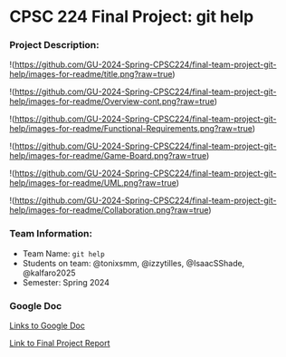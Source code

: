 # CPSC 224 Final Project: git help

### Project Description:

!(https://github.com/GU-2024-Spring-CPSC224/final-team-project-git-help/images-for-readme/title.png?raw=true)

!(https://github.com/GU-2024-Spring-CPSC224/final-team-project-git-help/images-for-readme/Overview-cont.png?raw=true)

!(https://github.com/GU-2024-Spring-CPSC224/final-team-project-git-help/images-for-readme/Functional-Requirements.png?raw=true)

!(https://github.com/GU-2024-Spring-CPSC224/final-team-project-git-help/images-for-readme/Game-Board.png?raw=true)

!(https://github.com/GU-2024-Spring-CPSC224/final-team-project-git-help/images-for-readme/UML.png?raw=true)

!(https://github.com/GU-2024-Spring-CPSC224/final-team-project-git-help/images-for-readme/Collaboration.png?raw=true)

### Team Information:

- Team Name:  `git help`
- Students on team: @tonixsmm, @izzytilles, @IsaacSShade, @kalfaro2025
- Semester: Spring 2024

### Google Doc
[Links to Google Doc](https://docs.google.com/document/d/1hPTK1y4hZ3LA0InziyuUyLRVY9c5pFsB75XJ_6ZjpD4/edit?usp=sharing)

[Link to Final Project Report](https://docs.google.com/document/d/1h99WVAo4LNFZ4NNbbGIGZU6Pnar4mBuX/edit?usp=sharing&ouid=102583322131353539102&rtpof=true&sd=true)

